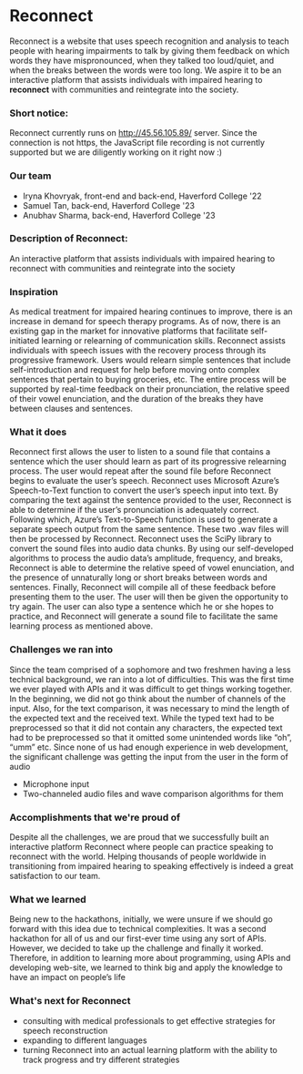 # Reconnect
Reconnect is a website that uses speech recognition and analysis to teach people with hearing impairments to talk by giving them feedback on which words they have mispronounced, when they talked too loud/quiet, and when the breaks between the words were too long. We aspire it to be an interactive platform that assists individuals with impaired hearing to **reconnect** with communities and reintegrate into the society.

### Short notice:
Reconnect currently runs on http://45.56.105.89/ server. Since the connection is not https, the JavaScript file recording is not currently supported but we are diligently working on it right now :)

### Our team
- Iryna Khovryak, front-end and back-end, Haverford College '22
- Samuel Tan, back-end, Haverford College '23
- Anubhav Sharma, back-end, Haverford College '23

### Description of Reconnect:
An interactive platform that assists individuals with impaired hearing to reconnect with communities and reintegrate into the society

### Inspiration
As medical treatment for impaired hearing continues to improve, there is an increase in demand for speech therapy programs. As of now, there is an existing gap in the market for innovative platforms that facilitate self-initiated learning or relearning of communication skills. Reconnect assists individuals with speech issues with the recovery process through its progressive framework. Users would relearn simple sentences that include self-introduction and request for help before moving onto complex sentences that pertain to buying groceries, etc. The entire process will be supported by real-time feedback on their pronunciation, the relative speed of their vowel enunciation, and the duration of the breaks they have between clauses and sentences.  

### What it does
Reconnect first allows the user to listen to a sound file that contains a sentence which the user should learn as part of its progressive relearning process. The user would repeat after the sound file before Reconnect begins to evaluate the user’s speech.
Reconnect uses Microsoft Azure’s Speech-to-Text function to convert the user’s speech input into text. By comparing the text against the sentence provided to the user, Reconnect is able to determine if the user’s pronunciation is adequately correct. Following which, Azure’s Text-to-Speech function is used to generate a separate speech output from the same sentence. These two .wav files will then be processed by Reconnect.
Reconnect uses the SciPy library to convert the sound files into audio data chunks. By using our self-developed algorithms to process the audio data’s amplitude, frequency, and breaks, Reconnect is able to determine the relative speed of vowel enunciation, and the presence of unnaturally long or short breaks between words and sentences.
Finally, Reconnect will compile all of these feedback before presenting them to the user. The user will then be given the opportunity to try again. The user can also type a sentence which he or she hopes to practice, and Reconnect will generate a sound file to facilitate the same learning process as mentioned above.

### Challenges we ran into
Since the team comprised of a sophomore and two freshmen having a less technical background, we ran into a lot of difficulties. This was the first time we ever played with APIs and it was difficult to get things working together. In the beginning, we did not go think about the number of channels of the input. Also, for the text comparison, it was necessary to mind the length of the expected text and the received text. While the typed text had to be preprocessed so that it did not contain any characters, the expected text had to be preprocessed so that it omitted some unintended words like “oh”, “umm” etc. Since none of us had enough experience in web development, the significant challenge was getting the input from the user in the form of audio
- Microphone input
- Two-channeled audio files and wave comparison algorithms for them

### Accomplishments that we're proud of
Despite all the challenges, we are proud that we successfully built an interactive platform Reconnect where people can practice speaking to reconnect with the world. Helping thousands of people worldwide in transitioning from impaired hearing to speaking effectively is indeed a great satisfaction to our team.

### What we learned
Being new to the hackathons, initially, we were unsure if we should go forward with this idea due to technical complexities. It was a second hackathon for all of us and our first-ever time using any sort of APIs. However, we decided to take up the challenge and finally it worked. Therefore, in addition to learning more about programming, using APIs and developing web-site, we learned to think big and apply the knowledge to have an impact on people’s life

### What's next for Reconnect
- consulting with medical professionals to get effective strategies for speech reconstruction
- expanding to different languages
- turning Reconnect into an actual learning platform with the ability to track progress and try different strategies
